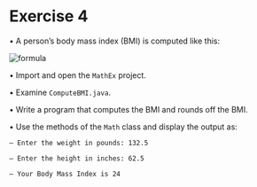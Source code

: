 # Exercise 4 

• A person’s body mass index (BMI) is computed like this:

![formula](https://user-images.githubusercontent.com/30287338/74244801-0a317a00-4cf3-11ea-8ccb-f4a138b35928.png)

• Import and open the `MathEx` project.

• Examine `ComputeBMI.java`.

• Write a program that computes the BMI and rounds off the BMI.

• Use the methods of the `Math` class and display the output as:
~~~~
– Enter the weight in pounds: 132.5

– Enter the height in inches: 62.5

– Your Body Mass Index is 24
~~~~
